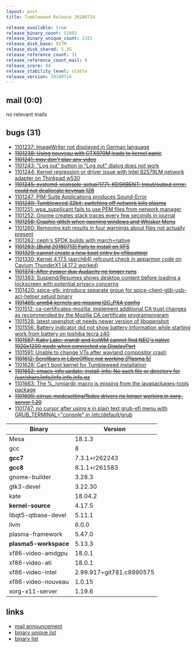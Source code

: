 ```yaml
---
layout: post
title: Tumbleweed Release 20180714

release_available: true
release_binary_count: 51983
release_binary_unique_count: 2321
release_disk_base: 927M
release_disk_shared: 5.3G
release_reference_count: 31
release_reference_count_mail: 0
release_score: 94
release_stability_level: stable
release_version: 20180714
---
```


## mail (0:0)

no relevant mails

## bugs (31)

<!--more-->

- [1101237: ImageWriter not displayed in German language](https://bugzilla.opensuse.org/show_bug.cgi?id=1101237)
- ~~[1101238: Using nouveau with GTX970M leads to kernel panic](https://bugzilla.opensuse.org/show_bug.cgi?id=1101238)~~
- ~~[1101241: mpv don't play any video](https://bugzilla.opensuse.org/show_bug.cgi?id=1101241)~~
- [1101243: "Log out" button in "Log out" dialog does not work](https://bugzilla.opensuse.org/show_bug.cgi?id=1101243)
- [1101244: Kernel regression or driver issue with Intel 82579LM network adapter on Thinkpad w530](https://bugzilla.opensuse.org/show_bug.cgi?id=1101244)
- ~~[1101245: systemd-vconsole-setup\[177\]: KDSKBENT: Input/output error: could not deallocate keymap 128](https://bugzilla.opensuse.org/show_bug.cgi?id=1101245)~~
- [1101247: PIM-Suite Applications produces Sound-Error](https://bugzilla.opensuse.org/show_bug.cgi?id=1101247)
- ~~[1101249: Tumbleweed 32bit: switching off network kills plasma](https://bugzilla.opensuse.org/show_bug.cgi?id=1101249)~~
- [1101251: wpa_supplicant fails to use PEM files from network manager](https://bugzilla.opensuse.org/show_bug.cgi?id=1101251)
- [1101252: Gnome creates stack traces every few seconds in journal](https://bugzilla.opensuse.org/show_bug.cgi?id=1101252)
- ~~[1101258: Graphic glitch when opening windows and Whisker Menu](https://bugzilla.opensuse.org/show_bug.cgi?id=1101258)~~
- [1101260: Removing ksh results in four warnings about files not actually present](https://bugzilla.opensuse.org/show_bug.cgi?id=1101260)
- [1101262: ceph's SPDK builds with march=native](https://bugzilla.opensuse.org/show_bug.cgi?id=1101262)
- ~~[1101283: \[Build 20180713\] Fails to install on XFS](https://bugzilla.opensuse.org/show_bug.cgi?id=1101283)~~
- ~~[1101329: cannot create a new boot entry by efibootmgr](https://bugzilla.opensuse.org/show_bug.cgi?id=1101329)~~
- [1101330: Kernel 4.17.5 (aarch64) refcount check in apparmor code on Cavium ThunderX1 (4.17.2 worked)](https://bugzilla.opensuse.org/show_bug.cgi?id=1101330)
- ~~[1101374: After zypper dup Audacity no longer runs](https://bugzilla.opensuse.org/show_bug.cgi?id=1101374)~~
- [1101393: Suspend/Resumes shows desktop content before loading a lockscreen with potential privacy concerns](https://bugzilla.opensuse.org/show_bug.cgi?id=1101393)
- [1101420: spice-gtk: introduce separate group for spice-client-glib-usb-acl-helper setuid binary](https://bugzilla.opensuse.org/show_bug.cgi?id=1101420)
- ~~[1101465: arm64 kernels are missing I2C_PXA config](https://bugzilla.opensuse.org/show_bug.cgi?id=1101465)~~
- [1101512: ca-certificates-mozilla: implement additional CA trust changes as recommended by the Mozilla CA certificate programprogram](https://bugzilla.opensuse.org/show_bug.cgi?id=1101512)
- [1101528: latest openshot-qt needs newer version of libopenshot](https://bugzilla.opensuse.org/show_bug.cgi?id=1101528)
- [1101556: Battery indicator did not show battery information while starting work from battery on toshiba tecra z40](https://bugzilla.opensuse.org/show_bug.cgi?id=1101556)
- ~~[1101587: Kaby Lake: xrandr and IceWM cannot find NEC's native 1920x1200 mode when connected via DisplayPort](https://bugzilla.opensuse.org/show_bug.cgi?id=1101587)~~
- [1101591: Unable to change VTs after wayland compositor crash](https://bugzilla.opensuse.org/show_bug.cgi?id=1101591)
- ~~[1101612: Scrollbars in LibreOffice not working \[Plasma 5\]](https://bugzilla.opensuse.org/show_bug.cgi?id=1101612)~~
- [1101628: Can't boot kernel for Tumbleweed installation](https://bugzilla.opensuse.org/show_bug.cgi?id=1101628)
- ~~[1101652: emacs-info update: install-info: No such file or directory for /usr/share/info/info.info.info.gz](https://bugzilla.opensuse.org/show_bug.cgi?id=1101652)~~
- [1101663: The %_jvmjardir macro is missing from the javapackages-tools package](https://bugzilla.opensuse.org/show_bug.cgi?id=1101663)
- ~~[1101699: cirrus: modesetting/fbdev drivers no longer working in xorg-server 1.20](https://bugzilla.opensuse.org/show_bug.cgi?id=1101699)~~
- [1101747: no cursor after using e in plain text grub-efi menu with GRUB_TERMINAL="console" in /etc/default/grub](https://bugzilla.opensuse.org/show_bug.cgi?id=1101747)

Binary | Version
--- | ---
Mesa | 18.1.3
gcc | 8
**gcc7** | 7.3.1+r262243
**gcc8** | 8.1.1+r261583
gnome-builder | 3.28.3
gtk3-devel | 3.22.30
kate | 18.04.2
**kernel-source** | 4.17.5
libqt5-qtbase-devel | 5.11.1
llvm | 6.0.0
plasma-framework | 5.47.0
**plasma5-workspace** | 5.13.3
xf86-video-amdgpu | 18.0.1
xf86-video-ati | 18.0.1
xf86-video-intel | 2.99.917+git781.c8990575
xf86-video-nouveau | 1.0.15
xorg-x11-server | 1.19.6

## links

- [mail announcement](https://lists.opensuse.org/opensuse-factory/2018-07/msg00139.html)
- [binary unique list](http://download.tumbleweed.boombatower.com/20180714/rpm.unique.list)
- [binary list](http://download.tumbleweed.boombatower.com/20180714/rpm.list)

